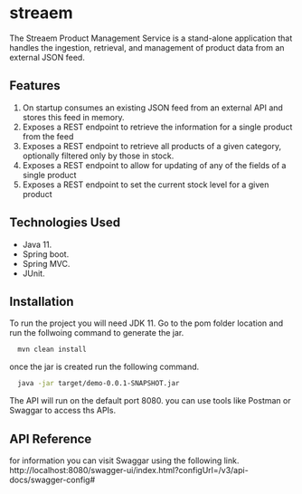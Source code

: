 # streaem

The Streaem Product Management Service is a stand-alone application that handles the ingestion, retrieval, and management of product data from an external JSON feed. 

## Features

1. On startup consumes an existing JSON feed from an external API and stores this feed in
memory.
2. Exposes a REST endpoint to retrieve the information for a single product from the feed
3. Exposes a REST endpoint to retrieve all products of a given category, optionally filtered
only by those in stock.
4. Exposes a REST endpoint to allow for updating of any of the fields of a single product
5. Exposes a REST endpoint to set the current stock level for a given product



## Technologies Used

- Java 11.
- Spring boot.
- Spring MVC.
- JUnit.


## Installation

To run the project you will need JDK 11.
Go to the pom folder location and run the follwoing command to generate the jar.

```bash
  mvn clean install
```
once the jar is created run the following command.
```bash
  java -jar target/demo-0.0.1-SNAPSHOT.jar
```
The API will run on the default port 8080.
you can use tools like Postman or Swaggar to access ths APIs.

## API Reference

for information you can visit Swaggar using the following link.
http://localhost:8080/swagger-ui/index.html?configUrl=/v3/api-docs/swagger-config#